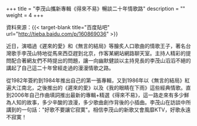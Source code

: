 +++
title = "李茂山攜新專輯《得來不易》暢談二十年情歌路"
description = ""
weight = 4
+++

資料來源：{{< target-blank title="百度貼吧" url="http://tieba.baidu.com/p/160869036" >}}

近日，演唱過《遲來的愛》和《無言的結局》等膾炙人口歌曲的情歌王子，著名台灣歌手李茂山特地從馬來西亞趕到北京，作客某網站網路聊天室。主持人精彩的提問配合著網友們不時提出的問題，讓一向幽默健談以主持見長的李茂山滔滔不絕的講起了自己這二十年曾經走過的漫漫情歌之路。 

從1982年簽約到1984年推出自己的第一張專輯，又到1986年以《無言的結局》紅遍大江南北，之後推出的《遲來的愛》以及《我的眼睛在下雨》這些經典情歌。直到2006年自己作曲填詞推出最新的專輯+精選《得來不易》，這一路走來有多少鮮為人知的故事，多少辛酸的浪漫，多少歌曲創作背後的小插曲。李茂山在訪談中所講到的一句話："好歌不要讓它寂寞"。相信李茂山的新歌又會風靡KTV，好歌永遠不寂寞！ 